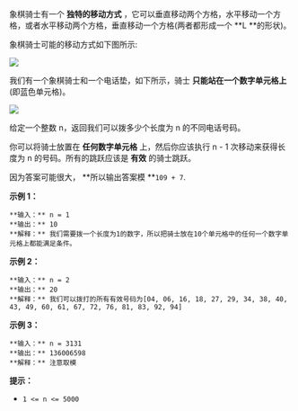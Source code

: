 象棋骑士有一个 **独特的移动方式** ，它可以垂直移动两个方格，水平移动一个方格，或者水平移动两个方格，垂直移动一个方格(两者都形成一个  **L
**的形状)。

象棋骑士可能的移动方式如下图所示:

![](https://assets.leetcode.com/uploads/2020/08/18/chess.jpg)

我们有一个象棋骑士和一个电话垫，如下所示，骑士 **只能站在一个数字单元格上** (即蓝色单元格)。

![](https://assets.leetcode.com/uploads/2020/08/18/phone.jpg)

给定一个整数 n，返回我们可以拨多少个长度为 n 的不同电话号码。

你可以将骑士放置在 **任何数字单元格** 上，然后你应该执行 n - 1 次移动来获得长度为 n 的号码。所有的跳跃应该是 **有效** 的骑士跳跃。

因为答案可能很大， **所以输出答案模  **`109 + 7`.



**示例 1：**

    
    
    **输入：** n = 1
    **输出：** 10
    **解释：** 我们需要拨一个长度为1的数字，所以把骑士放在10个单元格中的任何一个数字单元格上都能满足条件。
    

**示例 2：**

    
    
    **输入：** n = 2
    **输出：** 20
    **解释：** 我们可以拨打的所有有效号码为[04, 06, 16, 18, 27, 29, 34, 38, 40, 43, 49, 60, 61, 67, 72, 76, 81, 83, 92, 94]
    

**示例 3：**

    
    
    **输入：** n = 3131
    **输出：** 136006598
    **解释：** 注意取模
    



**提示：**

  * `1 <= n <= 5000`

